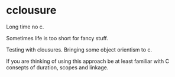 # cclousure

Long time no c.

Sometimes life is too short for fancy stuff.

Testing with clousures. Bringing some object orientism to c.

If you are thinking of using this approach be at least familiar with C consepts of duration, scopes and linkage.
